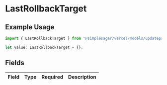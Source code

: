 # LastRollbackTarget

## Example Usage

```typescript
import { LastRollbackTarget } from "@simplesagar/vercel/models/updateprojectdatacacheop.js";

let value: LastRollbackTarget = {};
```

## Fields

| Field       | Type        | Required    | Description |
| ----------- | ----------- | ----------- | ----------- |